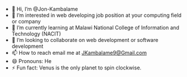 - 👋 Hi, I’m @Jon-Kambalame
- 👀 I’m interested in web developing job position at your computing field or company
- 🌱 I’m currently learning at Malawi National College of Information and Technology (NACIT)
- 💞️ I’m looking to collaborate on web development or software development
- 📫 How to reach email me at JKambalame9@Gmail.com
- 😄 Pronouns: He
- ⚡ Fun fact: Venus is the only planet to spin clockwise.

<!---
Jon-Kambalame/Jon-Kambalame is a ✨ special ✨ repository because its `README.md` (this file) appears on your GitHub profile.
You can click the Preview link to take a look at your changes.
--->
